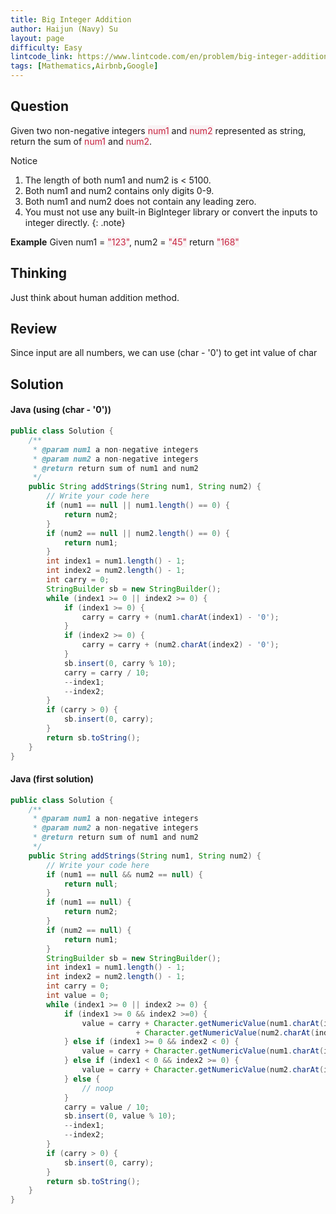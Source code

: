 ```yaml
---
title: Big Integer Addition
author: Haijun (Navy) Su
layout: page
difficulty: Easy
lintcode_link: https://www.lintcode.com/en/problem/big-integer-addition/
tags: [Mathematics,Airbnb,Google]
---
```

## Question
Given two non-negative integers <font style="color: #C72541; background: #F9F2F4;">num1</font> and <font style="color: #C72541; background: #F9F2F4;">num2</font> represented as string, return the sum of <font style="color: #C72541; background: #F9F2F4;">num1</font> and <font style="color: #C72541; background: #F9F2F4;">num2</font>.

<i class="fa fa-info-circle" aria-hidden="true"></i> Notice 
1) The length of both num1 and num2 is < 5100.
2) Both num1 and num2 contains only digits 0-9.
3) Both num1 and num2 does not contain any leading zero.
4) You must not use any built-in BigInteger library or convert the inputs to integer directly.
{: .note}

**Example**
Given num1 = <font style="color: #C72541; background: #F9F2F4;">"123"</font>, num2 = <font style="color: #C72541; background: #F9F2F4;">"45"</font>
return <font style="color: #C72541; background: #F9F2F4;">"168"</font>

## Thinking
Just think about human addition method. 

## Review
Since input are all numbers, we can use (char - '0') to get int value of char

## Solution
#### Java (using (char - '0'))
~~~ java
public class Solution {
    /**
     * @param num1 a non-negative integers
     * @param num2 a non-negative integers
     * @return return sum of num1 and num2
     */
    public String addStrings(String num1, String num2) {
        // Write your code here
        if (num1 == null || num1.length() == 0) {
            return num2;
        } 
        if (num2 == null || num2.length() == 0) {
            return num1;
        }
        int index1 = num1.length() - 1;
        int index2 = num2.length() - 1;
        int carry = 0;
        StringBuilder sb = new StringBuilder();
        while (index1 >= 0 || index2 >= 0) {
            if (index1 >= 0) {
                carry = carry + (num1.charAt(index1) - '0');
            }
            if (index2 >= 0) {
                carry = carry + (num2.charAt(index2) - '0');
            }
            sb.insert(0, carry % 10);
            carry = carry / 10;
            --index1;
            --index2;
        }
        if (carry > 0) {
            sb.insert(0, carry);
        }
        return sb.toString();
    }
}
~~~
#### Java (first solution)
~~~ java
public class Solution {
    /**
     * @param num1 a non-negative integers
     * @param num2 a non-negative integers
     * @return return sum of num1 and num2
     */
    public String addStrings(String num1, String num2) {
        // Write your code here
        if (num1 == null && num2 == null) {
            return null;
        }
        if (num1 == null) {
            return num2;
        }
        if (num2 == null) {
            return num1;
        }
        StringBuilder sb = new StringBuilder();
        int index1 = num1.length() - 1;
        int index2 = num2.length() - 1;
        int carry = 0;
        int value = 0;
        while (index1 >= 0 || index2 >= 0) {
            if (index1 >= 0 && index2 >=0) {
                value = carry + Character.getNumericValue(num1.charAt(index1)) 
                            + Character.getNumericValue(num2.charAt(index2));
            } else if (index1 >= 0 && index2 < 0) {
                value = carry + Character.getNumericValue(num1.charAt(index1));
            } else if (index1 < 0 && index2 >= 0) {
                value = carry + Character.getNumericValue(num2.charAt(index2));
            } else {
                // noop
            }
            carry = value / 10;
            sb.insert(0, value % 10);
            --index1;
            --index2;
        }
        if (carry > 0) {
            sb.insert(0, carry);
        }
        return sb.toString();
    }
}
~~~
